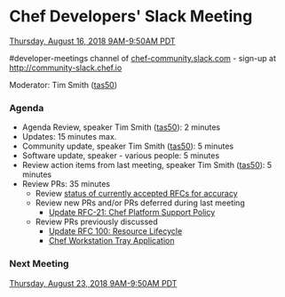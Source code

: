# Chef Developers' Slack Meeting

[Thursday, August 16, 2018 9AM-9:50AM PDT](http://everytimezone.com/#2018-08-16,240,cn3)

\#developer-meetings channel of [chef-community.slack.com](http://chef-community.slack.com) - sign-up at <http://community-slack.chef.io>

Moderator: Tim Smith ([tas50](https://www.github.com/tas50/))

### Agenda
* Agenda Review, speaker Tim Smith ([tas50](https://www.github.com/tas50/)): 2 minutes
* Updates: 15 minutes max.
* Community update, speaker Tim Smith ([tas50](https://www.github.com/tas50/)): 5 minutes
* Software update, speaker - various people: 5 minutes
* Review action items from last meeting, speaker Tim Smith ([tas50](https://www.github.com/tas50/)): 5 minutes
* Review PRs:  35 minutes
  * Review [status of currently accepted RFCs for accuracy](https://chef.github.io/chef-rfc/)
  * Review new PRs and/or PRs deferred during last meeting
    * [Update RFC-21: Chef Platform Support Policy](https://github.com/chef/chef-rfc/pull/320)
  * Review PRs previously discussed
    * [Update RFC 100: Resource Lifecycle](https://github.com/chef/chef-rfc/pull/318)
    * [Chef Workstation Tray Application](https://github.com/chef/chef-rfc/pull/311)

### Next Meeting

[Thursday, August 23, 2018 9AM-9:50AM PDT](http://everytimezone.com/#2018-08-23,240,cn3)
